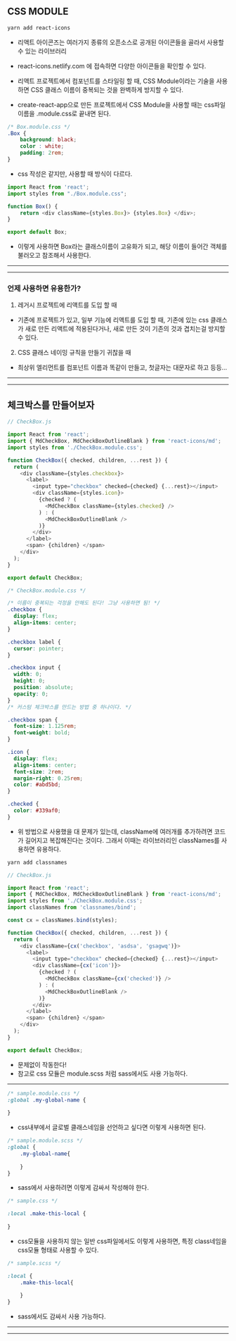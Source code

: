 ## CSS MODULE

```bash
yarn add react-icons
```

- 리액트 아이콘즈는 여러가지 종류의 오픈소스로 공개된 아이콘들을 골라서 사용할 수 있는 라이브러리
- react-icons.netlify.com 에 접속하면 다양한 아이콘들을 확인할 수 있다.



- 리액트 프로젝트에서 컴포넌트를 스타일링 할 때, CSS Module이라는 기술을 사용하면 CSS 클래스 이름이 중복되는 것을 완벽하게 방지할 수 있다.
- create-react-app으로 만든 프로젝트에서 CSS Module을 사용할 때는 css파일 이름을 .module.css로 끝내면 된다.

```css
/* Box.module.css */
.Box {
    background: black;
    color : white;
    padding: 2rem;
}
```

- css 작성은 같지만, 사용할 때 방식이 다르다.

```js
import React from 'react';
import styles from "./Box.module.css";

function Box() {
    return <div className={styles.Box}> {styles.Box} </div>;
}

export default Box;
```

- 이렇게 사용하면 Box라는 클래스이름이 고유화가 되고, 해당 이름이 들어간 객체를 불러오고 참조해서 사용한다.

---

---



### 언제 사용하면 유용한가?

1. 레거시 프로젝트에 리액트를 도입 할 때

- 기존에 프로젝트가 있고, 일부 기능에 리액트를 도입 할 때, 기존에 있는 css 클래스가 새로 만든 리액트에 적용된다거나, 새로 만든 것이 기존의 것과 겹치는걸 방지할 수 있다.

2. CSS 클래스 네이밍 규칙을 만들기 귀찮을 때

- 최상위 엘리먼트를 컴포넌트 이름과 똑같이 만들고, 첫글자는 대문자로 하고 등등...

---

---



## 체크박스를 만들어보자

```js
// CheckBox.js

import React from 'react';
import { MdCheckBox, MdCheckBoxOutlineBlank } from 'react-icons/md';
import styles from './CheckBox.module.css';

function CheckBox({ checked, children, ...rest }) {
  return (
    <div className={styles.checkbox}>
      <label>
        <input type="checkbox" checked={checked} {...rest}></input>
        <div className={styles.icon}>
          {checked ? (
            <MdCheckBox className={styles.checked} />
          ) : (
            <MdCheckBoxOutlineBlank />
          )}
        </div>
      </label>
      <span> {children} </span>
    </div>
  );
}

export default CheckBox;
```

```css
/* CheckBox.module.css */

/* 이름이 중복되는 걱정을 안해도 된다! 그냥 사용하면 됨! */
.checkbox {
  display: flex;
  align-items: center;
}

.checkbox label {
  cursor: pointer;
}

.checkbox input {
  width: 0;
  height: 0;
  position: absolute;
  opacity: 0;
}
/* 커스텀 체크박스를 만드는 방법 중 하나이다. */

.checkbox span {
  font-size: 1.125rem;
  font-weight: bold;
}

.icon {
  display: flex;
  align-items: center;
  font-size: 2rem;
  margin-right: 0.25rem;
  color: #abd5bd;
}

.checked {
  color: #339af0;
}
```

- 위 방법으로 사용했을 대 문제가 있는데, className에 여러개를 추가하려면 코드가 길어지고 복잡해진다는 것이다. 그래서 이때는 라이브러리인 classNames를 사용하면 유용하다.

```bash
yarn add classnames
```

```js
// CheckBox.js

import React from 'react';
import { MdCheckBox, MdCheckBoxOutlineBlank } from 'react-icons/md';
import styles from './CheckBox.module.css';
import classNames from 'classnames/bind';

const cx = classNames.bind(styles);

function CheckBox({ checked, children, ...rest }) {
  return (
    <div className={cx('checkbox', 'asdsa', 'gsagwq')}>
      <label>
        <input type="checkbox" checked={checked} {...rest}></input>
        <div className={cx('icon')}>
          {checked ? (
            <MdCheckBox className={cx('checked')} />
          ) : (
            <MdCheckBoxOutlineBlank />
          )}
        </div>
      </label>
      <span> {children} </span>
    </div>
  );
}

export default CheckBox;
```

- 문제없이 작동한다!
- 참고로 css 모듈은 module.scss 처럼 sass에서도 사용 가능하다.

---



```css
/* sample.module.css */
:global .my-global-name {
    
}
```

- css내부에서 글로벌 클래스네임을 선언하고 싶다면 이렇게 사용하면 된다.



```scss
/* sample.module.scss */
:global {
    .my-global-name{
        
    }
}
```

- sass에서 사용하려면 이렇게 감싸서 작성해야 한다.



```css
/* sample.css */

:local .make-this-local {
    
}
```

- css모듈을 사용하지 않는 일반 css파일에서도 이렇게 사용하면, 특정 class네임을 css모듈 형태로 사용할 수 있다.

```scss
/* sample.scss */

:local {
    .make-this-local{
        
    }
}
```

- sass에서도 감싸서 사용 가능하다.



---

---

